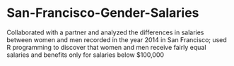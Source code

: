 # San-Francisco-Gender-Salaries
Collaborated with a partner and analyzed the differences in salaries between women and men recorded in the year 2014 in San Francisco; used R programming to discover that women and men receive fairly equal salaries and benefits only for salaries below $100,000
